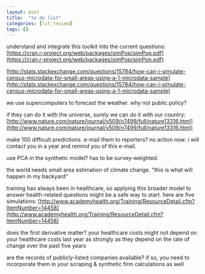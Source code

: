 ```yaml
---
layout: post
title:  "to do list"
categories: [lit_review]
tags: []
---
```


understand and integrate this toolkit into the current questions:
[https://cran.r-project.org/web/packages/simPop/simPop.pdf](https://cran.r-project.org/web/packages/simPop/simPop.pdf)

[http://stats.stackexchange.com/questions/15784/how-can-i-simulate-census-microdata-for-small-areas-using-a-1-microdata-sample](http://stats.stackexchange.com/questions/15784/how-can-i-simulate-census-microdata-for-small-areas-using-a-1-microdata-sample)

we use supercomputers to forecast the weather.  why not public policy?

if they can do it with the universe, surely we can do it with our country: [http://www.nature.com/nature/journal/v509/n7499/full/nature13316.html](http://www.nature.com/nature/journal/v509/n7499/full/nature13316.html)

make 100 difficult predictions.  e-mail them to reporters?  no action now: i will contact you in a year and remind you of this e-mail.

use PCA in the synthetic model?  has to be survey-weighted.

the world needs small area estimation of climate change.  "this is what will happen in my backyard"

training has always been in healthcare, so applying this broader model to answer health-related questions might be a safe way to start.  here are five simulations: [http://www.academyhealth.org/Training/ResourceDetail.cfm?ItemNumber=14458](http://www.academyhealth.org/Training/ResourceDetail.cfm?ItemNumber=14458)

does the first derivative matter?  your healthcare costs might not depend on your healthcare costs last year as strongly as they depend on the rate of change over the past five years

are the records of publicly-listed companies available?  if so, you need to incorporate them in your scraping & synthetic firm calculations as well

